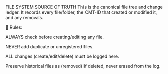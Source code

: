 FILE SYSTEM SOURCE OF TRUTH
This is the canonical file tree and change ledger.
It records every file/folder, the CMT-ID that created or modified it, and any removals.

🔐 Rules:

ALWAYS check before creating/editing any file.

NEVER add duplicate or unregistered files.

ALL changes (create/edit/delete) must be logged here.

Preserve historical files as (removed) if deleted, never erased from the log.

